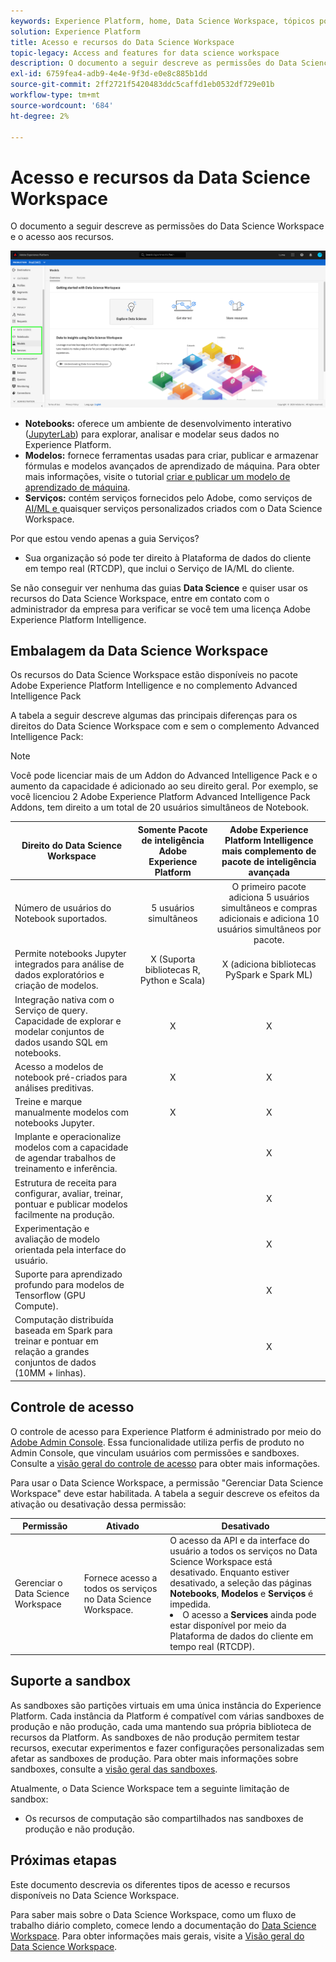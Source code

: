 ```yaml
---
keywords: Experience Platform, home, Data Science Workspace, tópicos populares, controle de acesso, sandbox, pacote de inteligência, recursos dsw, acesso ao dsw, Adobe Experience Platform Intelligence, inteligência, pacote de inteligência aep
solution: Experience Platform
title: Acesso e recursos do Data Science Workspace
topic-legacy: Access and features for data science workspace
description: O documento a seguir descreve as permissões do Data Science Workspace e o acesso aos recursos.
exl-id: 6759fea4-adb9-4e4e-9f3d-e0e8c885b1dd
source-git-commit: 2ff2721f5420483ddc5caffd1eb0532df729e01b
workflow-type: tm+mt
source-wordcount: '684'
ht-degree: 2%

---
```


# Acesso e recursos da Data Science Workspace

O documento a seguir descreve as permissões do Data Science Workspace e o acesso aos recursos.

![Guias DSW](./images/access/platform-tabs.png)

- **Notebooks:** oferece um ambiente de desenvolvimento interativo ([JupyterLab](./jupyterlab/overview.md)) para explorar, analisar e modelar seus dados no Experience Platform.
- **Modelos:** fornece ferramentas usadas para criar, publicar e armazenar fórmulas e modelos avançados de aprendizado de máquina. Para obter mais informações, visite o tutorial [criar e publicar um modelo de aprendizado de máquina](./models-recipes/create-publish-model.md).
- **Serviços:** contém serviços fornecidos pelo Adobe, como serviços de  [AI/ML e ](../intelligent-services/home.md) quaisquer serviços personalizados criados com o Data Science Workspace.

Por que estou vendo apenas a guia Serviços?

- Sua organização só pode ter direito à Plataforma de dados do cliente em tempo real (RTCDP), que inclui o Serviço de IA/ML do cliente.

Se não conseguir ver nenhuma das guias **Data Science** e quiser usar os recursos do Data Science Workspace, entre em contato com o administrador da empresa para verificar se você tem uma licença Adobe Experience Platform Intelligence.

## Embalagem da Data Science Workspace

Os recursos do Data Science Workspace estão disponíveis no pacote Adobe Experience Platform Intelligence e no complemento Advanced Intelligence Pack

A tabela a seguir descreve algumas das principais diferenças para os direitos do Data Science Workspace com e sem o complemento Advanced Intelligence Pack:

>[!NOTE]
>
>Você pode licenciar mais de um Addon do Advanced Intelligence Pack e o aumento da capacidade é adicionado ao seu direito geral. Por exemplo, se você licenciou 2 Adobe Experience Platform Advanced Intelligence Pack Addons, tem direito a um total de 20 usuários simultâneos de Notebook.

| Direito do Data Science Workspace | Somente Pacote de inteligência Adobe Experience Platform | Adobe Experience Platform Intelligence mais complemento de pacote de inteligência avançada |
| --- | :---: | :---: |
| Número de usuários do Notebook suportados. | 5 usuários simultâneos | O primeiro pacote adiciona 5 usuários simultâneos e compras adicionais e adiciona 10 usuários simultâneos por pacote. |
| Permite notebooks Jupyter integrados para análise de dados exploratórios e criação de modelos. | X (Suporta bibliotecas R, Python e Scala) | X (adiciona bibliotecas PySpark e Spark ML) |
| Integração nativa com o Serviço de query. Capacidade de explorar e modelar conjuntos de dados usando SQL em notebooks. | X | X |
| Acesso a modelos de notebook pré-criados para análises preditivas. | X | X |
| Treine e marque manualmente modelos com notebooks Jupyter. | X | X |
| Implante e operacionalize modelos com a capacidade de agendar trabalhos de treinamento e inferência. |  | X |
| Estrutura de receita para configurar, avaliar, treinar, pontuar e publicar modelos facilmente na produção. |  | X |
| Experimentação e avaliação de modelo orientada pela interface do usuário. |  | X |
| Suporte para aprendizado profundo para modelos de Tensorflow (GPU Compute). |  | X |
| Computação distribuída baseada em Spark para treinar e pontuar em relação a grandes conjuntos de dados (10MM + linhas). |  | X |

## Controle de acesso

O controle de acesso para Experience Platform é administrado por meio do [Adobe Admin Console](https://adminconsole.adobe.com). Essa funcionalidade utiliza perfis de produto no Admin Console, que vinculam usuários com permissões e sandboxes. Consulte a [visão geral do controle de acesso](../access-control/home.md) para obter mais informações.

Para usar o Data Science Workspace, a permissão &quot;Gerenciar Data Science Workspace&quot; deve estar habilitada. A tabela a seguir descreve os efeitos da ativação ou desativação dessa permissão:

| Permissão | Ativado | Desativado |
|---|---|---|
| Gerenciar o Data Science Workspace | Fornece acesso a todos os serviços no Data Science Workspace. | O acesso da API e da interface do usuário a todos os serviços no Data Science Workspace está desativado. Enquanto estiver desativado, a seleção das páginas **Notebooks**, **Modelos** e **Serviços** é impedida. <li>O acesso a **Services** ainda pode estar disponível por meio da Plataforma de dados do cliente em tempo real (RTCDP).</li> |

## Suporte a sandbox

As sandboxes são partições virtuais em uma única instância do Experience Platform. Cada instância da Platform é compatível com várias sandboxes de produção e não produção, cada uma mantendo sua própria biblioteca de recursos da Platform. As sandboxes de não produção permitem testar recursos, executar experimentos e fazer configurações personalizadas sem afetar as sandboxes de produção. Para obter mais informações sobre sandboxes, consulte a [visão geral das sandboxes](../sandboxes/home.md).

Atualmente, o Data Science Workspace tem a seguinte limitação de sandbox:

- Os recursos de computação são compartilhados nas sandboxes de produção e não produção.

## Próximas etapas

Este documento descrevia os diferentes tipos de acesso e recursos disponíveis no Data Science Workspace.

Para saber mais sobre o Data Science Workspace, como um fluxo de trabalho diário completo, comece lendo a documentação do [Data Science Workspace](./walkthrough.md). Para obter informações mais gerais, visite a [Visão geral do Data Science Workspace](./home.md).
